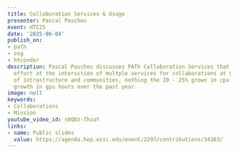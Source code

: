 ```yaml
---
title: Collaboration Services & Usage
presenter: Pascal Paschos
event: HTC25
date: '2025-06-04'
publish_on:
- path
- osg
- htcondor
description: Pascal Paschos discusses PATh Collaboration Services that coordinates
  effort at the intersction of multple services for collaborations at global scale
  of intrastructure and communities, nothing the 20 - 25% grown in cpu hours and 70%
  growth in gpu hours over the past year.
image: null
keywords:
- Collaborations
- Mission
youtube_video_id: s0QOz-ThzaY
links:
- name: Public slides
  value: https://agenda.hep.wisc.edu/event/2297/contributions/34363/
---
```

